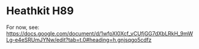# Heathkit H89

For now, see: https://docs.google.com/document/d/1wfpXl0Xcf_vCUfjGG7dXbLRkH_9mWLg-e4eSRUmJYNw/edit?tab=t.0#heading=h.gnjsqgo5cdfz